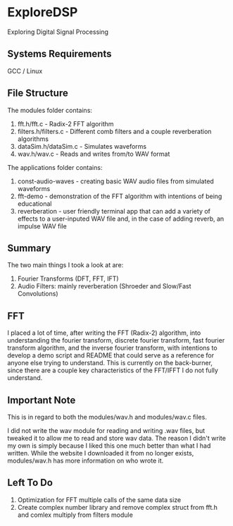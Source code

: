 # ExploreDSP
Exploring Digital Signal Processing 

## Systems Requirements
GCC / Linux 

## File Structure
The modules folder contains:
1. fft.h/fft.c - Radix-2 FFT algorithm
2. filters.h/filters.c - Different comb filters and a couple reverberation algorithms
3. dataSim.h/dataSim.c - Simulates waveforms
4. wav.h/wav.c - Reads and writes from/to WAV format

The applications folder contains:
1. const-audio-waves - creating basic WAV audio files from simulated waveforms
2. fft-demo - demonstration of the FFT algorithm with intentions of being educational
3. reverberation - user friendly terminal app that can add a variety of effects 
to a user-inputed WAV file and, in the case of adding reverb, an impulse WAV file

## Summary
The two main things I took a look at are: 

1. Fourier Transforms (DFT, FFT, IFT)
2. Audio Filters: mainly reverberation (Shroeder and Slow/Fast Convolutions)

## FFT
I placed a lot of time, after writing the FFT (Radix-2) algorithm, into
understanding the fourier transform, discrete fourier transform, fast fourier 
transform algorithm, and the inverse fourier transform, with intentions to
develop a demo script and README that could serve as a reference for anyone 
else trying to understand. This is currently on the back-burner, since there
are a couple key characteristics of the FFT/IFFT I do not fully understand.

## Important Note 
This is in regard to both the modules/wav.h and modules/wav.c files.

I did not write the wav module for reading and writing .wav files, but
tweaked it to allow me to read and store wav data. The reason I didn't write 
my own is simply because I liked this one much better than what I had written. 
While the website I downloaded it from no longer exists, modules/wav.h has 
more information on who wrote it. 

## Left To Do
1. Optimization for FFT multiple calls of the same data size
2. Create complex number library and remove complex struct from fft.h and
comlex multiply from filters module

